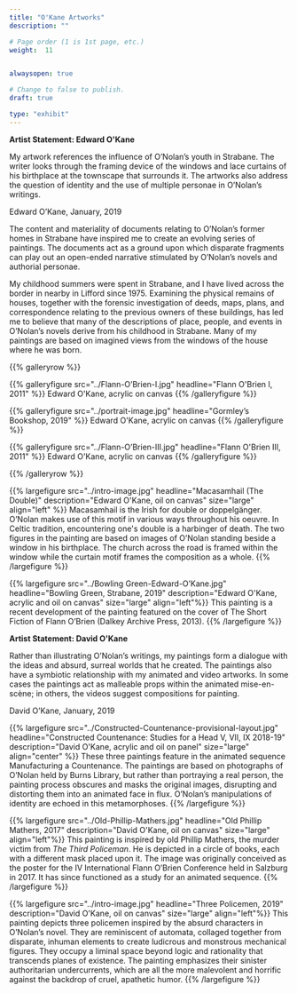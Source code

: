 ```yaml
---
title: "O'Kane Artworks"
description: ""

# Page order (1 is 1st page, etc.)
weight:  11


alwaysopen: true

# Change to false to publish.
draft: true

type: "exhibit"
---
```

**Artist Statement: Edward O'Kane**

My artwork references the influence of O’Nolan’s youth in Strabane. The writer looks through the framing device of the windows and lace curtains of his birthplace at the townscape that surrounds it. The artworks also address the question of identity and the use of multiple personae in O’Nolan’s writings.

Edward O’Kane, January, 2019

The content and materiality of documents relating to O’Nolan’s former homes in Strabane have inspired me to create an evolving series of paintings. The documents act as a ground upon which disparate fragments can play out an open-ended narrative stimulated by O’Nolan’s novels and authorial personae.

My childhood summers were spent in Strabane, and I have lived across the border in nearby in Lifford since 1975. Examining the physical remains of houses, together with the forensic investigation of deeds, maps, plans, and correspondence relating to the previous owners of these buildings, has led me to believe that many of the descriptions of place, people, and events in O’Nolan’s novels derive from his childhood in Strabane. Many of my paintings are based on imagined views from the windows of the house where he was born.

{{% galleryrow %}}

{{% galleryfigure src="../Flann-O’Brien-I.jpg" headline="Flann O'Brien I, 2011" %}}
Edward O'Kane, acrylic on canvas
{{% /galleryfigure %}}

{{% galleryfigure src="../portrait-image.jpg" headline="Gormley’s Bookshop, 2019" %}}
Edward O'Kane, acrylic on canvas
{{% /galleryfigure %}}

{{% galleryfigure src="../Flann-O’Brien-III.jpg" headline="Flann O'Brien III, 2011" %}}
Edward O'Kane, acrylic on canvas
{{% /galleryfigure %}}

{{% /galleryrow %}}


{{% largefigure src="../intro-image.jpg" headline="Macasamhail (The Double)"
                description="Edward O'Kane, oil on canvas"
                size="large"
                align="left"
%}}
Macasamhail is the Irish for double or doppelgänger. O’Nolan makes use of this motif in various ways throughout his oeuvre. In Celtic tradition, encountering  one's double is a harbinger of death. The two figures in the painting are based on images of O’Nolan standing beside a window in his birthplace. The church across the road is framed within the window while the curtain motif frames the composition as a whole.
{{% /largefigure %}}


{{% largefigure src="../Bowling Green-Edward-O’Kane.jpg" headline="Bowling Green, Strabane, 2019" description="Edward O'Kane, acrylic and oil on canvas" size="large" align="left"%}}
This painting is a recent development of the painting featured on the cover of The Short Fiction of Flann O’Brien (Dalkey Archive Press, 2013).
{{% /largefigure %}}

**Artist Statement: David O'Kane**

Rather than illustrating O’Nolan’s writings, my paintings form a dialogue with the ideas and absurd, surreal worlds that he created. The paintings also have a symbiotic relationship with my animated and video artworks. In some cases the paintings act as malleable props within the animated mise-en-scène; in others, the videos suggest compositions for painting.

David O’Kane, January, 2019

{{% largefigure src="../Constructed-Countenance-provisional-layout.jpg" headline="Constructed Countenance: Studies for a Head V, VII, IX 2018-19"
                description="David O'Kane, acrylic and oil on panel"
                size="large"
                align="center"
%}}
These three paintings feature in the animated sequence Manufacturing a Countenance. The paintings are based on photographs of O’Nolan held by Burns Library, but rather than portraying a real person, the painting process obscures and masks the original images, disrupting and distorting them into an animated face in flux. O’Nolan’s manipulations of identity are echoed in this metamorphoses. 
{{% /largefigure %}}


{{% largefigure src="../Old-Phillip-Mathers.jpg" headline="Old Phillip Mathers, 2017" description="David O'Kane, oil on canvas" size="large" align="left"%}}
This painting is inspired by old Phillip Mathers, the murder victim from *The Third Policeman*. He is depicted in a circle of books, each with a different mask placed upon it. The image was originally conceived as the poster for the IV International Flann O’Brien Conference held in Salzburg in 2017. It has since functioned as a study for an animated sequence.
{{% /largefigure %}}

{{% largefigure src="../intro-image.jpg" headline="Three Policemen, 2019" description="David O'Kane, oil on canvas" size="large" align="left"%}}
This painting depicts three policemen inspired by the absurd characters in O’Nolan’s novel. They are reminiscent of automata, collaged together from disparate, inhuman elements to create ludicrous and monstrous mechanical figures. They occupy a liminal space beyond logic and rationality that transcends planes of existence. The painting emphasizes their sinister authoritarian undercurrents, which are all the more malevolent and horrific against the backdrop of cruel, apathetic humor.
{{% /largefigure %}}

